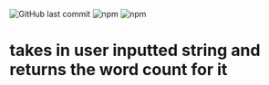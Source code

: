 ![GitHub last commit](https://img.shields.io/github/last-commit/gaoyagi/ModuleChallenge)
![npm](https://img.shields.io/npm/v/georgeamodulechallenge)
![npm](https://img.shields.io/npm/dt/georgeamodulechallenge)

# takes in user inputted string and returns the word count for it